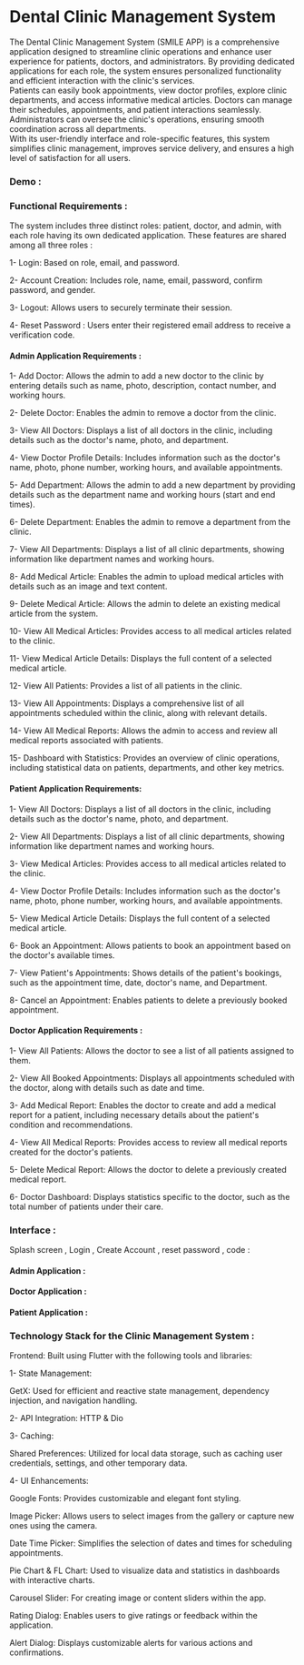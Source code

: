 # Dental Clinic Management System
The Dental Clinic Management System (SMILE APP) is a comprehensive application designed to streamline clinic operations and enhance user experience for patients, doctors, and administrators. By providing dedicated applications for each role, the system ensures personalized functionality and efficient interaction with the clinic's services.  
Patients can easily book appointments, view doctor profiles, explore clinic departments, and access informative medical articles. Doctors can manage their schedules, appointments, and patient interactions seamlessly. Administrators can oversee the clinic's operations, ensuring smooth coordination across all departments.  
With its user-friendly interface and role-specific features, this system simplifies clinic management, improves service delivery, and ensures a high level of satisfaction for all users.

### Demo : 


### Functional Requirements :

The system includes three distinct roles: patient, doctor, and admin, with each role having its own dedicated application.
These features are shared among all three roles :

1- Login: Based on role, email, and password.

2- Account Creation: Includes role, name, email, password, confirm password, and gender.

3- Logout: Allows users to securely terminate their session.

4- Reset Password :
Users enter their registered email address to receive a verification code.

#### Admin Application Requirements :

1- Add Doctor:
Allows the admin to add a new doctor to the clinic by entering details such as name, photo, description, contact number, and working hours.

2- Delete Doctor:
Enables the admin to remove a doctor from the clinic.

3- View All Doctors:
Displays a list of all doctors in the clinic, including details such as the doctor's name, photo, and department.

4- View Doctor Profile Details:
Includes information such as the doctor's name, photo, phone number, working hours, and available appointments.

5- Add Department:
Allows the admin to add a new department by providing details such as the department name and working hours (start and end times).

6- Delete Department:
Enables the admin to remove a department from the clinic.

7- View All Departments:
Displays a list of all clinic departments, showing information like department names and working hours.

8- Add Medical Article:
Enables the admin to upload medical articles with details such as an image and text content.

9- Delete Medical Article:
Allows the admin to delete an existing medical article from the system.

10- View All Medical Articles:
Provides access to all medical articles related to the clinic.

11- View Medical Article Details:
Displays the full content of a selected medical article.

12- View All Patients:
Provides a list of all patients in the clinic.

13- View All Appointments:
Displays a comprehensive list of all appointments scheduled within the clinic, along with relevant details.

14- View All Medical Reports:
Allows the admin to access and review all medical reports associated with patients.

15- Dashboard with Statistics:
Provides an overview of clinic operations, including statistical data on patients, departments, and other key metrics.


#### Patient Application Requirements:

1- View All Doctors:
Displays a list of all doctors in the clinic, including details such as the doctor's name, photo, and department.

2- View All Departments:
Displays a list of all clinic departments, showing information like department names and working hours.

3- View Medical Articles:
Provides access to all medical articles related to the clinic.

4- View Doctor Profile Details:
Includes information such as the doctor's name, photo, phone number, working hours, and available appointments.

5- View Medical Article Details:
Displays the full content of a selected medical article.

6- Book an Appointment:
Allows patients to book an appointment based on the doctor's available times.

7- View Patient's Appointments:
Shows details of the patient's bookings, such as the appointment time, date, doctor's name, and Department.

8- Cancel an Appointment:
Enables patients to delete a previously booked appointment.


#### Doctor Application Requirements :

1- View All Patients:
Allows the doctor to see a list of all patients assigned to them.

2- View All Booked Appointments:
Displays all appointments scheduled with the doctor, along with details such as date and time.

3- Add Medical Report:
Enables the doctor to create and add a medical report for a patient, including necessary details about the patient's condition and recommendations.

4- View All Medical Reports:
Provides access to review all medical reports created for the doctor's patients.

5- Delete Medical Report:
Allows the doctor to delete a previously created medical report.

6- Doctor Dashboard:
Displays statistics specific to the doctor, such as the total number of patients under their care.



### Interface :

Splash screen , Login , Create Account , reset password , code :

#### Admin Application :

#### Doctor Application :

#### Patient Application :


### Technology Stack for the Clinic Management System :

Frontend: Built using Flutter with the following tools and libraries:

1- State Management:

GetX: Used for efficient and reactive state management, dependency injection, and navigation handling.

2- API Integration:
HTTP & Dio

3- Caching:

Shared Preferences: Utilized for local data storage, such as caching user credentials, settings, and other temporary data.

4- UI Enhancements:

Google Fonts: Provides customizable and elegant font styling.

Image Picker: Allows users to select images from the gallery or capture new ones using the camera.

Date Time Picker: Simplifies the selection of dates and times for scheduling appointments.

Pie Chart & FL Chart: Used to visualize data and statistics in dashboards with interactive charts.

Carousel Slider: For creating image or content sliders within the app.

Rating Dialog: Enables users to give ratings or feedback within the application.

Alert Dialog: Displays customizable alerts for various actions and confirmations.

 

